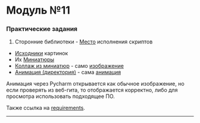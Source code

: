 # Модуль №11
### Практические задания
1) Сторонние библиотеки - [Место](module_11_1.py) исполнения скриптов
* [Исходники](sources) картинок
* Их [Миниатюры](for_miniatures)
* [Коллаж из миниатюр](for_collage) - само [изображение](for_collage/collage.jpg)
* [Анимация (директория)](for_animation) - сама [анимация](for_animation/animation.gif)

Анимация через Pycharm открывается как обычное изображение, но если проверять из веб-гита, то отображается корректно, либо  для просмотра использовать подходящее ПО.

Также ссылка на [requirements](requirements.txt).
___
